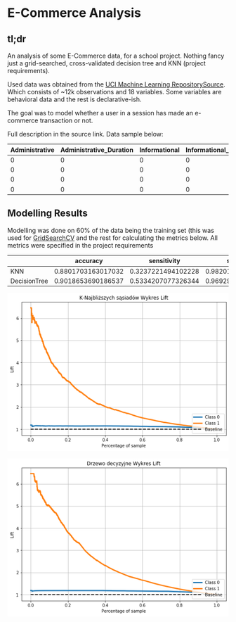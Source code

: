 # E-Commerce Analysis

## tl;dr

An analysis of some E-Commerce data, for a school project. Nothing fancy just a grid-searched, cross-validated decision tree and KNN (project requirements).

Used data was obtained from the [UCI Machine Learning RepositorySource]([https://link](https://archive.ics.uci.edu/ml/datasets/Online+Shoppers+Purchasing+Intention+Dataset?fbclid=IwAR2YC4nVShJIQQ5XFEvJjhc1vRbeQVRkpRU55CMDYx9339-xoLehX3IqvCU)). Which consists of ~12k observations and 18 variables. Some variables are behavioral data and the rest is declarative-ish.

The goal was to model whether a user in a session has made an e-commerce transaction or not. 

Full description in the source link.
Data sample below:

| Administrative | Administrative\_Duration | Informational | Informational\_Duration | ProductRelated | ProductRelated\_Duration | BounceRates | ExitRates | PageValues | SpecialDay | Month | OperatingSystems | Browser | Region | TrafficType | VisitorType        | Weekend | Revenue |
| -------------- | ------------------------ | ------------- | ----------------------- | -------------- | ------------------------ | ----------- | --------- | ---------- | ---------- | ----- | ---------------- | ------- | ------ | ----------- | ------------------ | ------- | ------- |
| 0              | 0                        | 0             | 0                       | 1              | 0                        | 0\.2        | 0\.2      | 0          | 0          | Feb   | 1                | 1       | 1      | 1           | Returning\_Visitor | FALSE   | FALSE   |
| 0              | 0                        | 0             | 0                       | 2              | 64                       | 0           | 0\.1      | 0          | 0          | Feb   | 2                | 2       | 1      | 2           | Returning\_Visitor | FALSE   | FALSE   |
| 0              | 0                        | 0             | 0                       | 1              | 0                        | 0\.2        | 0\.2      | 0          | 0          | Feb   | 4                | 1       | 9      | 3           | Returning\_Visitor | FALSE   | FALSE   |
| 0              | 0                        | 0             | 0                       | 2              | 2\.666666667             | 0\.05       | 0\.14     | 0          | 0          | Feb   | 3                | 2       | 2      | 4           | Returning\_Visitor | FALSE   | FALSE   |


## Modelling Results

Modelling was done on 60% of the data being the training set (this was used for [GridSearchCV](https://scikit-learn.org/stable/modules/generated/sklearn.model_selection.GridSearchCV.html) and the rest for calculating the metrics below.
All metrics were specified in the project requirements

|              | accuracy            | sensitivity         | specifity           |
|--------------|---------------------|---------------------|---------------------|
| KNN          | 0\.8801703163017032 | 0\.3237221494102228 | 0\.9820100743583593 |
| DecisionTree | 0\.9018653690186537 | 0\.5334207077326344 | 0\.9692971935715999 |

![knn_lift_curve](./graphs/knn_lift_curve.png)

![knn_lift_curve](./graphs/dt_lift_curve.png)
